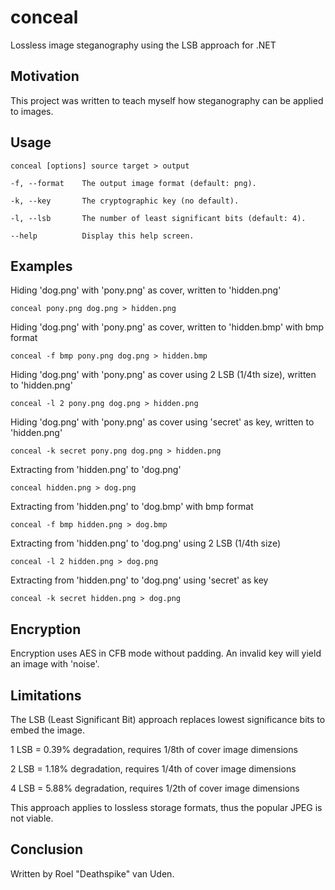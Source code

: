 # conceal

Lossless image steganography using the LSB approach for .NET

## Motivation

This project was written to teach myself how steganography can be applied to images.

## Usage

	conceal [options] source target > output

	-f, --format    The output image format (default: png).

	-k, --key       The cryptographic key (no default).

	-l, --lsb       The number of least significant bits (default: 4).

	--help          Display this help screen.

## Examples

Hiding 'dog.png' with 'pony.png' as cover, written to 'hidden.png'

	conceal pony.png dog.png > hidden.png

Hiding 'dog.png' with 'pony.png' as cover, written to 'hidden.bmp' with bmp format

	conceal -f bmp pony.png dog.png > hidden.bmp
	
Hiding 'dog.png' with 'pony.png' as cover using 2 LSB (1/4th size), written to 'hidden.png'

	conceal -l 2 pony.png dog.png > hidden.png

Hiding 'dog.png' with 'pony.png' as cover using 'secret' as key, written to 'hidden.png'

	conceal -k secret pony.png dog.png > hidden.png
	
Extracting from 'hidden.png' to 'dog.png'

	conceal hidden.png > dog.png
	
Extracting from 'hidden.png' to 'dog.bmp' with bmp format

	conceal -f bmp hidden.png > dog.bmp

Extracting from 'hidden.png' to 'dog.png' using 2 LSB (1/4th size)

	conceal -l 2 hidden.png > dog.png
	
Extracting from 'hidden.png' to 'dog.png'  using 'secret' as key

	conceal -k secret hidden.png > dog.png
	
## Encryption

Encryption uses AES in CFB mode without padding. An invalid key will yield an image with 'noise'.

## Limitations

The LSB (Least Significant Bit) approach replaces lowest significance bits to embed the image.

1 LSB = 0.39% degradation, requires 1/8th of cover image dimensions

2 LSB = 1.18% degradation, requires 1/4th of cover image dimensions

4 LSB = 5.88% degradation, requires 1/2th of cover image dimensions

This approach applies to lossless storage formats, thus the popular JPEG is not viable.

## Conclusion

Written by Roel "Deathspike" van Uden.
